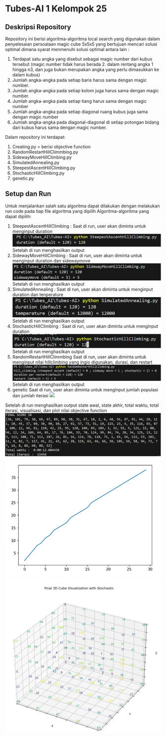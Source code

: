 # Tubes-AI 1 Kelompok 25
## Deskripsi Repository
Repository ini berisi algoritma-algoritma local search yang digunakan dalam penyelesaian persoalaan magic cube 5x5x5 yang bertujuan mencari solusi optimal dimana syarat menmenuhi solusi optimal antara lain : 
1. Terdapat satu angka yang disebut sebagai magic number dari kubus tersebut (magic number tidak harus berada 2. dalam rentang angka 1 hingga n3, dan juga bukan merupakan angka yang perlu dimasukkan ke dalam kubus)
3. Jumlah angka-angka pada setiap baris harus sama dengan magic number.
4. Jumlah angka-angka pada setiap kolom juga harus sama dengan magic number.
5. Jumlah angka-angka pada setiap tiang harus sama dengan magic number 
6. Jumlah angka-angka pada setiap diagonal ruang kubus juga sama dengan magic number
7. Jumlah angka-angka pada diagonal-diagonal di setiap potongan bidang dari kubus harus sama dengan magic number.

Dalam repository ini terdapat:
1. Creating.py = berisi objective function
2. RandomRestartHillClimmbing.py
3. SidewayMoveHillClimbing.py
4. SimulatedAnnealing.py
5. SteepestAscentHillClimbing.py
6. StochasticHillClimbing.py
7. genetic.py

## Setup dan Run
Untuk menjalankan salah satu algoritma dapat dilakukan dengan melakukan run code pada tiap file algoritma yang dipilih
Algoritma-algoritma yang dapat dipilih:
1. SteepestAscentHillClimbing :
   Saat di run, user akan diminta untuk menginput duration
   <img src="galeri\Screenshot 2024-11-11 224042.png"></img>
   Setelah di run menghasilkan output
   <img src=""></img>
2. SidewayMoveHillClimbing :
   Saat di run, user akan diminta untuk menginput duration dan sidewaymove
   <img src="galeri\Screenshot 2024-11-11 224414.png"></img>
   Setelah di run menghasilkan output
   <img src=""></img>
3. SimulatedAnnealing :
   Saat di run, user akan diminta untuk menginput duration dan tenperature
   <img src="galeri\Screenshot 2024-11-11 230356.png"></img>
   Setelah di run menghasilkan output
   <img src=""></img>
4. StochasticHillClimbing :
   Saat di run, user akan diminta untuk menginput duration
   <img src="galeri\Screenshot 2024-11-11 230627.png"></img>
   Setelah di run menghasilkan output
   <img src=""></img>
5. RandomRestartHillClimmbing
   Saat di run, user akan diminta untuk menginput nilai hillclimbing yang ingio digunakan, durasi, dan     restart
   <img src="galeri\Screenshot 2024-11-11 225536.png"></img>
   Setelah di run menghasilkan output
   <img src=""></img>
6. genetic
      Saat di run, user akan diminta untuk menginput jumlah populasi dan jumlah iterasi
   <img src="..\galeri\Screenshot 2024-11-11 225658.png"></img>
   
Setelah di run menghasilkan output state awal, state akhir, total waktu, total iterasi, visualisasi, dan plot nilai objective function
<img src="galeri\image.png"></img>
<img src="galeri\Screenshot 2024-11-11 203142.png"></img>
 <img src="galeri\Screenshot 2024-11-11 211403.png"></img>

 
